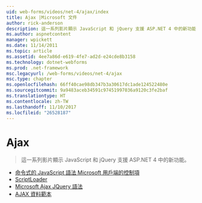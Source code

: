 ```yaml
---
uid: web-forms/videos/net-4/ajax/index
title: Ajax |Microsoft 文件
author: rick-anderson
description: 這一系列影片顯示 JavaScript 和 jQuery 支援 ASP.NET 4 中的新功能。
ms.author: aspnetcontent
manager: wpickett
ms.date: 11/14/2011
ms.topic: article
ms.assetid: 4ee7a86d-e619-4fe7-ad2d-e24cde8b3158
ms.technology: dotnet-webforms
ms.prod: .net-framework
msc.legacyurl: /web-forms/videos/net-4/ajax
msc.type: chapter
ms.openlocfilehash: 66ff40cae98db347b3a30617dc1ade124522480e
ms.sourcegitcommit: 9a9483aceb34591c97451997036a9120c3fe2baf
ms.translationtype: HT
ms.contentlocale: zh-TW
ms.lasthandoff: 11/10/2017
ms.locfileid: "26528187"
---
```

<a name="ajax"></a>Ajax
====================
> 這一系列影片顯示 JavaScript 和 jQuery 支援 ASP.NET 4 中的新功能。


- [命令式的 JavaScript 語法 Microsoft 用戶端的控制項](aspnet-4-quick-hit-imperative-javascript-syntax-for-microsoft-client-side-controls.md)
- [ScriptLoader](aspnet-4-quick-hit-the-scriptloader.md)
- [Microsoft Ajax JQuery 語法](aspnet-4-quick-hit-jquery-syntax-for-microsoft-ajax.md)
- [AJAX 資料範本](aspnet-4-quick-hit-ajax-data-templates.md)
